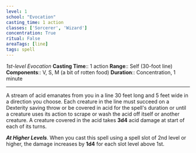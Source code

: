 ```yaml
---
level: 1
school: "Evocation"
casting_time: 1 action
classes: ['Sorcerer', 'Wizard']
concentration: True
ritual: False
areaTags: [line]
tags: spell
---
```


_1st-level Evocation_
**Casting Time**:: 1 action
**Range**:: Self (30-foot line)
**Components**:: V, S, M (a bit of rotten food)
**Duration**:: Concentration, 1 minute

---

A stream of acid emanates from you in a line 30 feet long and 5 feet wide in a direction you choose. Each creature in the line must succeed on a Dexterity saving throw or be covered in acid for the spell's duration or until a creature uses its action to scrape or wash the acid off itself or another creature. A creature covered in the acid takes **3d4** acid damage at start of each of its turns.


**_At Higher Levels_**. When you cast this spell using a spell slot of 2nd level or higher, the damage increases by **1d4** for each slot level above 1st.


